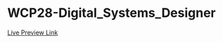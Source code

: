 # WCP28-Digital_Systems_Designer


[Live Preview Link](https://ecd106.github.io/WCP28-Digital_Systems_Designer/index.html)
